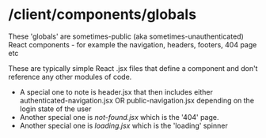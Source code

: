 # /client/components/globals

These 'globals' are sometimes-public (aka sometimes-unauthenticated) React components - for example the navigation, headers, footers, 404 page etc

These are typically simple React .jsx files that define a component and don't reference any other modules of code. 

* A special one to note is header.jsx that then includes either authenticated-navigation.jsx OR public-navigation.jsx depending on the login state of the user
* Another special one is *not-found.jsx* which is the '404' page.
* Another special one is *loading.jsx* which is the 'loading' spinner

